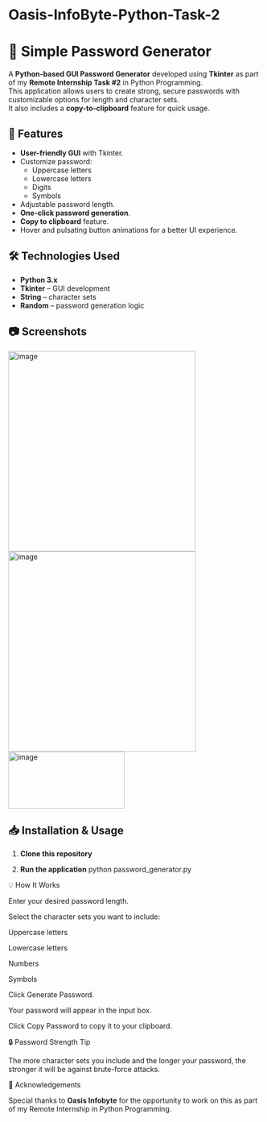 # Oasis-InfoByte-Python-Task-2

# 🔐 Simple Password Generator

A **Python-based GUI Password Generator** developed using **Tkinter** as part of my **Remote Internship Task #2** in Python Programming.  
This application allows users to create strong, secure passwords with customizable options for length and character sets.  
It also includes a **copy-to-clipboard** feature for quick usage.

## 🚀 Features
- **User-friendly GUI** with Tkinter.
- Customize password:
  - Uppercase letters
  - Lowercase letters
  - Digits
  - Symbols
- Adjustable password length.
- **One-click password generation**.
- **Copy to clipboard** feature.
- Hover and pulsating button animations for a better UI experience.

## 🛠 Technologies Used
- **Python 3.x**
- **Tkinter** – GUI development
- **String** – character sets
- **Random** – password generation logic


## 📷 Screenshots
<img width="372" height="398" alt="image" src="https://github.com/user-attachments/assets/4b268a7e-25af-4a92-adfc-6d972cd00095" />
<img width="373" height="398" alt="image" src="https://github.com/user-attachments/assets/75efd0e8-c1fe-46a5-b886-66bb398754ce" />
<img width="231" height="113" alt="image" src="https://github.com/user-attachments/assets/3a399f8e-b6e9-46bc-bf69-9e1115e5f8bb" />


## 📥 Installation & Usage

1. **Clone this repository**
   


2. **Run the application**
   python password_generator.py

💡 How It Works

Enter your desired password length.

Select the character sets you want to include:

Uppercase letters

Lowercase letters

Numbers

Symbols

Click Generate Password.

Your password will appear in the input box.

Click Copy Password to copy it to your clipboard.

🔒 Password Strength Tip

The more character sets you include and the longer your password, the stronger it will be against brute-force attacks.

🙏 Acknowledgements

Special thanks to **Oasis Infobyte** for the opportunity to work on this as part of my Remote Internship in Python Programming.
